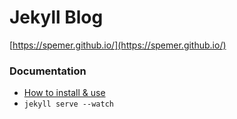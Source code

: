 # Jekyll Blog

[https://spemer.github.io/](https://spemer.github.io/)

### Documentation

- [How to install & use](https://bootstrapstarter.com/bootstrap-templates/mundana-theme-jekyll/)
- `jekyll serve --watch`
